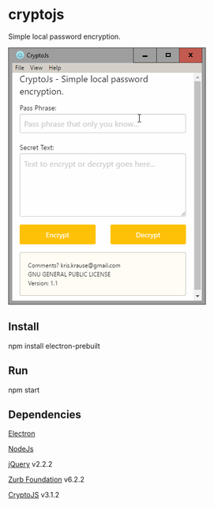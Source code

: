 # cryptojs
Simple local password encryption.

![Screenshot](https://github.com/dragthor/cryptojs/blob/master/screenshots/screenshot.png?raw=true)

## Install
npm install electron-prebuilt

## Run
npm start

## Dependencies

[Electron](http://electron.atom.io/)

[NodeJs](https://nodejs.org)

[jQuery](http://jquery.com/) v2.2.2

[Zurb Foundation](http://foundation.zurb.com/) v6.2.2

[CryptoJS](https://code.google.com/archive/p/crypto-js/) v3.1.2